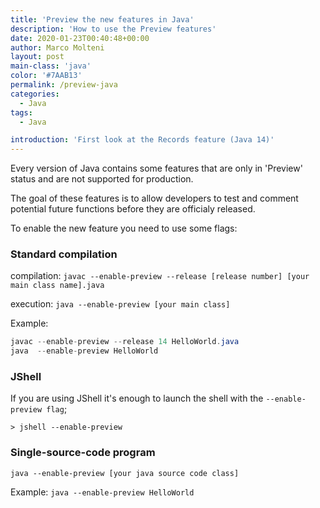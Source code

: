 ```yaml
---
title: 'Preview the new features in Java'
description: 'How to use the Preview features'
date: 2020-01-23T00:40:48+00:00
author: Marco Molteni
layout: post
main-class: 'java'
color: '#7AAB13'
permalink: /preview-java
categories:
  - Java
tags:
  - Java

introduction: 'First look at the Records feature (Java 14)'
---
```


Every version of Java contains some features that are only in 'Preview' status and are not supported for production.

The goal of these features is to allow developers to test and comment potential future functions before they are officialy released.

To enable the new feature you need to use some flags:

### Standard compilation

compilation: 
`javac --enable-preview --release [release number] [your main class name].java`

execution:
`java --enable-preview [your main class]`

Example:
```java
javac --enable-preview --release 14 HelloWorld.java 
java  --enable-preview HelloWorld
```

### JShell

If you are using JShell it's enough to launch the shell with the `--enable-preview flag`;

`> jshell --enable-preview`

### Single-source-code program

`java --enable-preview [your java source code class]`

Example:
`java --enable-preview HelloWorld`

